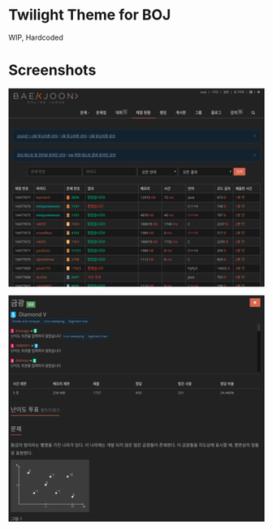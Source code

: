 # Twilight Theme for BOJ

WIP, Hardcoded

# Screenshots

![](.github/status.png)

![](.github/10167.png)
